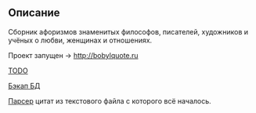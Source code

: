 ## Описание
Сборник афоризмов знаменитых философов, писателей, художников и учёных о любви, женщинах и отношениях.

Проект запущен -> http://bobylquote.ru

[TODO](/TODO.md)

[Бэкап БД](/backup/db.sql)

[Парсер](/parser) цитат из текстового файла с которого всё началось.
